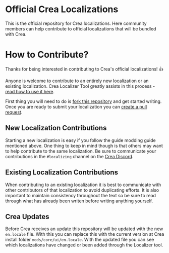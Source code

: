 # Official Crea Localizations
This is the official repository for Crea localizations. Here community members can help contribute to official localizations that will be bundled with Crea.

# How to Contribute?
Thanks for being interested in contributing to Crea's official localizations! :+1:

Anyone is welcome to contribute to an entirely new localization or an existing localization. Crea Localizer Tool greatly assists in this process - [read how to use it here](http://playcrea.com/mod/creating-localizations.html#creating-localizations).

First thing you will need to do is [fork this repository](https://help.github.com/articles/fork-a-repo/) and get started writing. Once you are ready to submit your localization you can [create a pull request](https://help.github.com/articles/creating-a-pull-request-from-a-fork/).

## New Localization Contributions
Starting a new localization is easy if you follow the guide modding guide mentioned above. One thing to keep in mind though is that others may want to help contribute to the same localization. Be sure to communicate your contributions in the `#localizing` channel on the [Crea Discord](http://discord.gg/crea).

## Existing Localization Contributions
When contributing to an existing localization it is best to communicate with other contributors of that localization to avoid duplicating efforts. It is also important to maintain consistency throughout the text so be sure to read through what has already been writen before writing anything yourself.

## Crea Updates
Before Crea receives an update this repository will be updated with the new `en.locale` file. With this you can replace this with the current version at Crea install folder `mods/core/ui/en.locale`. With the updated file you can see which localizations have changed or been added through the Localizer tool.
